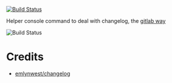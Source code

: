 [![Build Status](https://travis-ci.org/pierreboissinot/changelog-helper.svg?branch=master)](https://travis-ci.org/pierreboissinot/changelog-helper)

Helper console command to deal with changelog, the [gitlab way](https://about.gitlab.com/2018/07/03/solving-gitlabs-changelog-conflict-crisis/)

![Build Status](https://media.giphy.com/media/p3drpN4oPZFw2HN7ht/giphy.gif)
# Credits
- [emlynwest/changelog](https://github.com/emlynwest/changelog)
